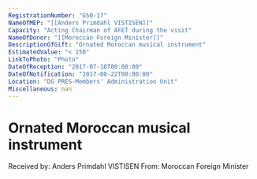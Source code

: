 ```yaml
---
RegistrationNumber: "G50-17"
NameOfMEP: "[[Anders Primdahl VISTISEN]]"
Capacity: "Acting Chairman of AFET during the visit"
NameOfDonor: "[[Moroccan Foreign Minister]]"
DescriptionOfGift: "Ornated Moroccan musical instrument"
EstimatedValue: "< 150"
LinkToPhoto: "Photo"
DateOfReception: "2017-07-18T00:00:00"
DateOfNotification: "2017-08-22T00:00:00"
Location: "DG PRES-Members' Administration Unit"
Miscellaneous: nan
---
```


# Ornated Moroccan musical instrument

Received by: Anders Primdahl VISTISEN
From: Moroccan Foreign Minister
